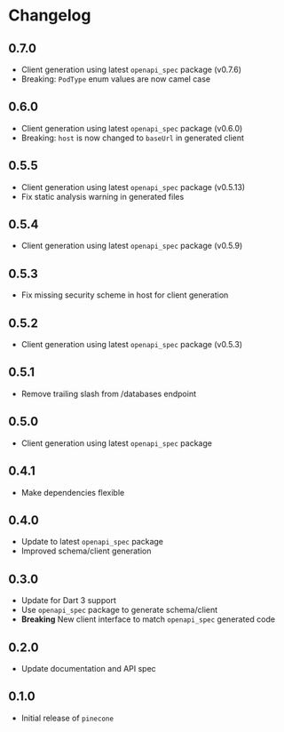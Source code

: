 # Changelog

## 0.7.0

* Client generation using latest `openapi_spec` package (v0.7.6)
* Breaking: `PodType` enum values are now camel case

## 0.6.0

* Client generation using latest `openapi_spec` package (v0.6.0)
* Breaking: `host` is now changed to `baseUrl` in generated client

## 0.5.5

* Client generation using latest `openapi_spec` package (v0.5.13)
* Fix static analysis warning in generated files

## 0.5.4

* Client generation using latest `openapi_spec` package (v0.5.9)

## 0.5.3

* Fix missing security scheme in host for client generation

## 0.5.2

* Client generation using latest `openapi_spec` package (v0.5.3)

## 0.5.1

* Remove trailing slash from /databases endpoint

## 0.5.0

* Client generation using latest `openapi_spec` package

## 0.4.1

* Make dependencies flexible

## 0.4.0

* Update to latest `openapi_spec` package
* Improved schema/client generation

## 0.3.0

* Update for Dart 3 support
* Use `openapi_spec` package to generate schema/client
* **Breaking** New client interface to match `openapi_spec` generated code

## 0.2.0

* Update documentation and API spec

## 0.1.0

* Initial release of `pinecone`
